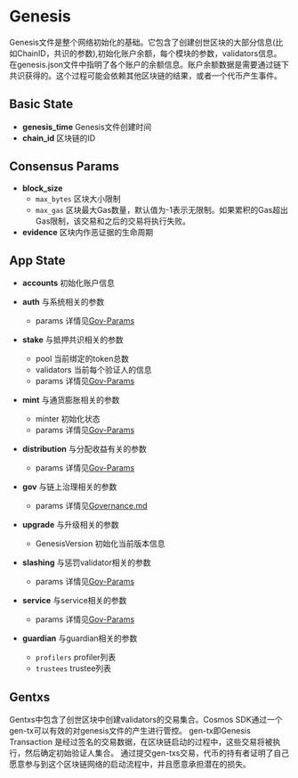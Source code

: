 # Genesis

Genesis文件是整个网络初始化的基础。它包含了创建创世区块的大部分信息(比如ChainID，共识的参数),初始化账户余额，每个模块的参数，validators信息。
在genesis.json文件中指明了各个账户的余额信息。账户余额数据是需要通过链下共识获得的。这个过程可能会依赖其他区块链的结果，或者一个代币产生事件。

## Basic State

* **genesis_time** Genesis文件创建时间
* **chain_id**     区块链的ID

## Consensus Params

* **block_size** 
  * `max_bytes` 区块大小限制
  * `max_gas`  区块最大Gas数量，默认值为-1表示无限制。如果累积的Gas超出Gas限制，该交易和之后的交易将执行失败。
* **evidence**   区块内作恶证据的生命周期

## App State

* **accounts** 初始化账户信息

* **auth** 与系统相关的参数 
  * params 详情见[Gov-Params](gov-params.md)

* **stake** 与抵押共识相关的参数
  * pool   当前绑定的token总数
  * validators 当前每个验证人的信息
  * params 详情见[Gov-Params](gov-params.md)
  
* **mint**  与通货膨胀相关的参数
  * minter 初始化状态
  * params 详情见[Gov-Params](gov-params.md)
  
* **distribution** 与分配收益有关的参数
  * params 详情见[Gov-Params](gov-params.md)

* **gov**  与链上治理相关的参数
  * params 详情见[Governance.md](../governance.md)
  

* **upgrade** 与升级相关的参数
  * GenesisVersion 初始化当前版本信息

* **slashing** 与惩罚validator相关的参数
  * params 详情见[Gov-Params](gov-params.md)

* **service**  与service相关的参数
  * params 详情见[Gov-Params](gov-params.md)
    
* **guardian** 与guardian相关的参数
  * `profilers` profiler列表
  * `trustees` trustee列表
  
## Gentxs

Gentxs中包含了创世区块中创建validators的交易集合。Cosmos SDK通过一个 gen-tx可以有效的对genesis文件的产生进行管控。 gen-tx即Genesis Transaction 是经过签名的交易数据，在区块链启动的过程中，这些交易将被执行，然后确定初始验证人集合。
通过提交gen-txs交易，代币的持有者证明了自己愿意参与到这个区块链网络的启动流程中，并且愿意承担潜在的损失。